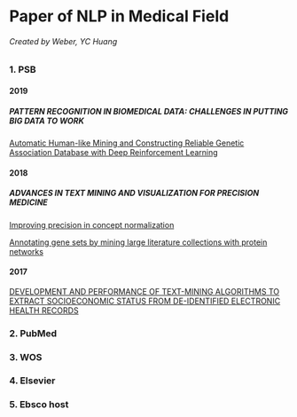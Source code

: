 # Paper of NLP in Medical Field

###### Created by Weber, YC Huang



### 1. PSB

#### 2019

##### PATTERN RECOGNITION IN BIOMEDICAL DATA: CHALLENGES IN PUTTING BIG DATA TO WORK

[ Automatic Human-like Mining and Constructing Reliable Genetic Association Database with Deep Reinforcement Learning ](https://psb.stanford.edu/psb-online/proceedings/psb19/wang2.pdf)

#### 2018

##### ADVANCES IN TEXT MINING AND VISUALIZATION FOR PRECISION MEDICINE

[ Improving precision in concept normalization ](https://psb.stanford.edu/psb-online/proceedings/psb18/boguslav.pdf)

[ Annotating gene sets by mining large literature collections with protein networks ](https://psb.stanford.edu/psb-online/proceedings/psb18/wang_s.pdf)

#### 2017

[ DEVELOPMENT AND PERFORMANCE OF TEXT-MINING ALGORITHMS TO EXTRACT SOCIOECONOMIC STATUS FROM DE-IDENTIFIED ELECTRONIC HEALTH RECORDS ](https://psb.stanford.edu/psb-online/proceedings/psb17/hollister.pdf)



### 2. PubMed



### 3. WOS



### 4. Elsevier



### 5. Ebsco host





